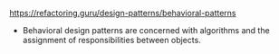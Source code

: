 https://refactoring.guru/design-patterns/behavioral-patterns
* Behavioral design patterns are concerned with algorithms and the assignment of responsibilities between objects.

